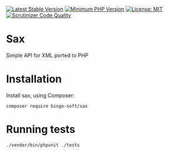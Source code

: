 [![Latest Stable Version](https://poser.pugx.org/bingo-soft/sax/v/stable.png)](https://packagist.org/packages/bingo-soft/sax)
[![Minimum PHP Version](https://img.shields.io/badge/php-%3E%3D%208.0-8892BF.svg)](https://php.net/)
[![License: MIT](https://img.shields.io/badge/License-MIT-green.svg)](https://opensource.org/licenses/MIT)
[![Scrutinizer Code Quality](https://scrutinizer-ci.com/g/bingo-soft/sax/badges/quality-score.png?b=main)](https://scrutinizer-ci.com/g/bingo-soft/sax/?branch=main)

# Sax

Simple API for XML ported to PHP

# Installation

Install sax, using Composer:

```
composer require bingo-soft/sax
```

# Running tests

```
./vendor/bin/phpunit ./tests
```
